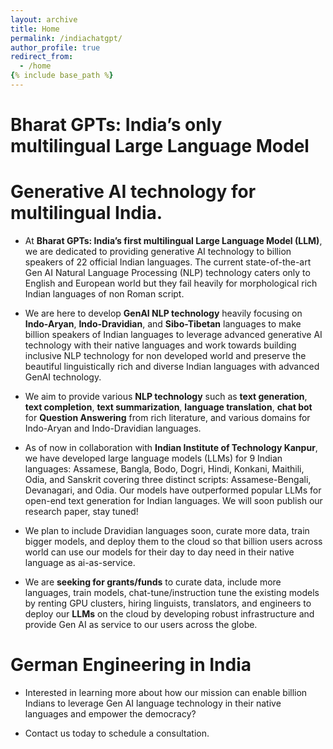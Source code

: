```yaml
---
layout: archive
title: Home
permalink: /indiachatgpt/
author_profile: true
redirect_from:
  - /home
{% include base_path %}
---
```



Bharat GPTs: India’s only multilingual Large Language Model
========


Generative AI technology for multilingual India.
=====
* At **Bharat GPTs: India’s first multilingual Large Language Model (LLM)**, we are dedicated to providing generative AI technology to billion speakers of 22 official Indian languages. The current state-of-the-art  Gen AI Natural Language Processing (NLP) technology caters only to English and European world but they fail heavily for morphological rich Indian languages of non Roman script.

* We are here to develop **GenAI NLP technology** heavily focusing on **Indo-Aryan**, **Indo-Dravidian**, and **Sibo-Tibetan** languages to make billion speakers of Indian languages to leverage advanced generative AI technology with their native languages and work towards building inclusive NLP technology for non developed world and preserve the beautiful linguistically rich and diverse Indian languages with advanced GenAI technology.

* We aim to provide various **NLP technology** such as **text generation**, **text completion**, **text summarization**, **language translation**, **chat bot** for **Question Answering** from rich literature, and various domains for Indo-Aryan and Indo-Dravidian languages.

* As of now in collaboration with **Indian Institute of Technology Kanpur**, we have developed large language models (LLMs) for 9 Indian languages: Assamese, Bangla, Bodo, Dogri, Hindi, Konkani, Maithili, Odia, and Sanskrit covering three distinct scripts: Assamese-Bengali, Devanagari, and Odia. Our models have outperformed popular LLMs  for open-end text generation for Indian languages. We will soon publish our research paper, stay tuned!

* We plan to include Dravidian languages soon, curate more data, train bigger models, and deploy them to the cloud so that billion users across world can use our models for their day to day need in their native language as ai-as-service.

* We are **seeking for grants/funds** to curate data, include more languages, train models, chat-tune/instruction tune the existing models by renting GPU clusters, hiring linguists, translators, and engineers to deploy our **LLMs** on the cloud by developing robust infrastructure and provide Gen AI as service to our users across the globe.
  

German Engineering in India
===

* Interested in learning more about how our mission can enable billion Indians to leverage Gen AI language technology in their native languages and empower the democracy? 

* Contact us today to schedule a consultation.
